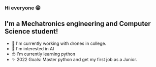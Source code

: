 ### Hi everyone 😁

## I'm a Mechatronics engineering and Computer Science student! 
- 🤖 I'm currently working with drones in college.
- 🧠 I'm interested in AI 
- 🤓 I'm currently learning python
- ✨ 2022 Goals: Master python and get my first job as a Junior.
